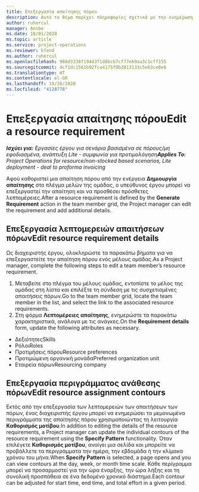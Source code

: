 ```yaml
---
title: Επεξεργασία απαίτησης πόρου
description: Αυτό το θέμα παρέχει πληροφορίες σχετικά με την ενημέρωση των πληροφοριών απαίτησης πόρου.
author: ruhercul
manager: Annbe
ms.date: 10/01/2020
ms.topic: article
ms.service: project-operations
ms.reviewer: kfend
ms.author: ruhercul
ms.openlocfilehash: 988d3338f19443f1d8bcb7cf77e69aa3c1cff155
ms.sourcegitcommit: 4cf1dc1561b92fca4175f0b3813133c5e63ce8e6
ms.translationtype: HT
ms.contentlocale: el-GR
ms.lasthandoff: 10/28/2020
ms.locfileid: "4128778"
---
```

# <a name="edit-a-resource-requirement"></a><span data-ttu-id="748f0-103">Επεξεργασία απαίτησης πόρου</span><span class="sxs-lookup"><span data-stu-id="748f0-103">Edit a resource requirement</span></span>

<span data-ttu-id="748f0-104">_**Ισχύει για:** Εργασίες έργου για σενάρια βασισμένα σε πόρους/μη εφοδιασμένα, ανάπτυξη Lite - συμφωνία για προτιμολόγηση_</span><span class="sxs-lookup"><span data-stu-id="748f0-104">_**Applies To:** Project Operations for resource/non-stocked based scenarios, Lite deployment - deal to proforma invoicing_</span></span>

<span data-ttu-id="748f0-105">Αφού καθοριστεί μια απαίτηση πόρου από την ενέργεια **Δημιουργία απαίτησης** στο πλέγμα μελών της ομάδας, ο υπεύθυνος έργου μπορεί να επεξεργαστεί την απαίτηση και να προσθέσει πρόσθετες λεπτομέρειες.</span><span class="sxs-lookup"><span data-stu-id="748f0-105">After a resource requirement is defined by the **Generate Requirement** action in the team member grid, the Project manager can edit the requirement and add additional details.</span></span>

## <a name="edit-resource-requirement-details"></a><span data-ttu-id="748f0-106">Επεξεργασία λεπτομερειών απαιτήσεων πόρων</span><span class="sxs-lookup"><span data-stu-id="748f0-106">Edit resource requirement details</span></span>

<span data-ttu-id="748f0-107">Ως διαχειριστής έργου, ολοκληρώστε τα παρακάτω βήματα για να επεξεργαστείτε την απαίτηση πόρου ενός μέλους ομάδας.</span><span class="sxs-lookup"><span data-stu-id="748f0-107">As a Project manager, complete the following steps to edit a team member’s resource requirement.</span></span>

1. <span data-ttu-id="748f0-108">Μεταβείτε στο πλέγμα του μέλους ομάδας, εντοπίστε το μέλος της ομάδας στη λίστα και επιλέξτε τη σύνδεση με τις συσχετισμένες απαιτήσεις πόρων.</span><span class="sxs-lookup"><span data-stu-id="748f0-108">Go to the team member grid, locate the team member in the list, and select the link to the associated resource requirements.</span></span>
2. <span data-ttu-id="748f0-109">Στη φόρμα **Λεπτομέρειες απαίτησης**, ενημερώστε τα παρακάτω χαρακτηριστικά, ανάλογα με τις ανάγκες.</span><span class="sxs-lookup"><span data-stu-id="748f0-109">On the **Requirement details** form, update the following attributes as necessary.</span></span>

- <span data-ttu-id="748f0-110">Δεξιότητες</span><span class="sxs-lookup"><span data-stu-id="748f0-110">Skills</span></span>
- <span data-ttu-id="748f0-111">Ρόλοι</span><span class="sxs-lookup"><span data-stu-id="748f0-111">Roles</span></span>
- <span data-ttu-id="748f0-112">Προτιμήσεις πόρου</span><span class="sxs-lookup"><span data-stu-id="748f0-112">Resource preferences</span></span>
- <span data-ttu-id="748f0-113">Προτιμώμενη οργανική μονάδα</span><span class="sxs-lookup"><span data-stu-id="748f0-113">Preferred organization unit</span></span>
- <span data-ttu-id="748f0-114">Εταιρεία πόρων</span><span class="sxs-lookup"><span data-stu-id="748f0-114">Resourcing company</span></span>

## <a name="edit-resource-assignment-contours"></a><span data-ttu-id="748f0-115">Επεξεργασία περιγράμματος ανάθεσης πόρων</span><span class="sxs-lookup"><span data-stu-id="748f0-115">Edit resource assignment contours</span></span>

<span data-ttu-id="748f0-116">Εκτός από την επεξεργασία των λεπτομερειών των απαιτήσεων των πόρων, ένας διαχειριστής έργου μπορεί να ενημερώσει τα μεμονωμένα περιγράμματα της απαίτησης πόρου χρησιμοποιώντας τη λειτουργία **Καθορισμός μοτίβου**.</span><span class="sxs-lookup"><span data-stu-id="748f0-116">In addition to editing the details of the resource requirements, a Project manager can update the individual contours of the resource requirement using the **Specify Pattern** functionality.</span></span> <span data-ttu-id="748f0-117">Όταν επιλέγετε **Καθορισμός μοτίβου**, ανοίγει μια σελίδα και μπορείτε να προβάλλετε τα περιγράμματα την ημέρα, την εβδομάδα ή την κλίμακα χρόνου του μήνα.</span><span class="sxs-lookup"><span data-stu-id="748f0-117">When **Specify Pattern** is selected, a page opens and you can view contours at the day, week, or month time scale.</span></span> <span data-ttu-id="748f0-118">Κάθε περίγραμμα μπορεί να προσαρμοστεί για την ώρα έναρξης, την ώρα λήξης και τη συνολική προσπάθεια σε ένα δεδομένο χρονικό διάστημα.</span><span class="sxs-lookup"><span data-stu-id="748f0-118">Each contour can be adjusted for start time, end time, and total effort in a given period.</span></span>